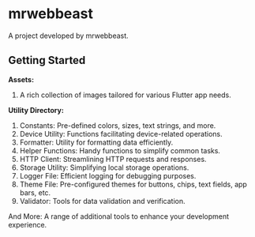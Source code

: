 # mrwebbeast

A  project developed by mrwebbeast.

## Getting Started

**Assets:**
1. A rich collection of images tailored for various Flutter app needs.

**Utility Directory:**
1. Constants: Pre-defined colors, sizes, text strings, and more.
2. Device Utility: Functions facilitating device-related operations.
3. Formatter: Utility for formatting data efficiently.
4. Helper Functions: Handy functions to simplify common tasks.
5. HTTP Client: Streamlining HTTP requests and responses.
6. Storage Utility: Simplifying local storage operations.
7. Logger File: Efficient logging for debugging purposes.
8. Theme File: Pre-configured themes for buttons, chips, text fields, app bars, etc.
9. Validator: Tools for data validation and verification.

And More: A range of additional tools to enhance your development experience.